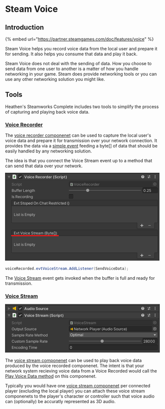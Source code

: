 # Steam Voice

## Introduction

{% embed url="https://partner.steamgames.com/doc/features/voice" %}

Steam Voice helps you record voice data from the local user and prepare it for sending. It also helps you consume that data and play it back.

Steam Voice does not deal with the sending of data. How you choose to send data from one user to another is a matter of how you handle networking in your game. Steam does provide networking tools or you can use any other networking solution you might like.

## Tools

Heathen's Steamworks Complete includes two tools to simplify the process of capturing and playing back voice data.

### [Voice Recorder](../../components/voice-recorder.md)

The [voice recorder componenet](../../components/voice-recorder.md) can be used to capture the local user's voice data and prepare it for transmission over your network connection. It provides the data via a [simple event](../../components/voice-recorder.md#evtvoicestream) feeding a byte\[] of data that should be easily handled by any networking solution.

The idea is that you connect the Voice Stream event up to a method that can send that data over your network.

![](<../../../../.gitbook/assets/image (158).png>)

```csharp
voiceRecorded.evtVoiceStream.AddListener(SendVoiceData);
```

The [Voice Stream](../../components/voice-recorder.md#evtvoicestream) event gets invoked when the buffer is full and ready for transmission.

### [Voice Stream](../../components/voice-stream.md)

![](<../../../../.gitbook/assets/image (187) (1).png>)

The [voice stream componenet](../../components/voice-stream.md) can be used to play back voice data produced by the voice recorded componenet. The intent is that your network system recieving voice data from a Voice Recorded would call the [Play Voice Data method](../../components/voice-stream.md#play-voice-data) on this componenet.

Typically you would have one [voice stream componenet](../../components/voice-stream.md) per connected player (excluding the local player) you can attach these voice stream componenets to the player's character or controller such that voice audio can (optionally) be accuratly represented as 3D audio.
